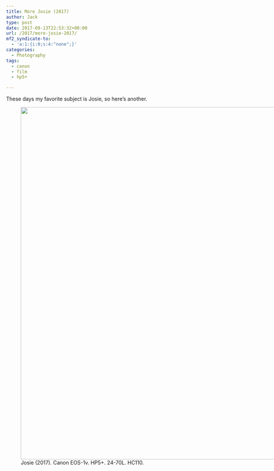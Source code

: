 ```yaml
---
title: More Josie (2017)
author: Jack
type: post
date: 2017-09-13T22:53:32+00:00
url: /2017/more-josie-2017/
mf2_syndicate-to:
  - 'a:1:{i:0;s:4:"none";}'
categories:
  - Photography
tags:
  - canon
  - film
  - hp5+

---
```

These days my favorite subject is Josie, so here&#8217;s another.

<figure id="attachment_105" style="width: 1200px" class="wp-caption alignnone"><img class="wp-image-105 size-full" src="/wp-content/uploads/2017/09/2017-Roll-035-01-josie.jpg" alt="" width="1200" height="960" srcset="/wp-content/uploads/2017/09/2017-Roll-035-01-josie.jpg 1200w, /wp-content/uploads/2017/09/2017-Roll-035-01-josie-300x240.jpg 300w, /wp-content/uploads/2017/09/2017-Roll-035-01-josie-768x614.jpg 768w, /wp-content/uploads/2017/09/2017-Roll-035-01-josie-1024x819.jpg 1024w, /wp-content/uploads/2017/09/2017-Roll-035-01-josie-620x496.jpg 620w" sizes="(max-width: 1200px) 100vw, 1200px" /><figcaption class="wp-caption-text">Josie (2017). Canon EOS-1v. HP5+. 24-70L. HC110.</figcaption></figure>